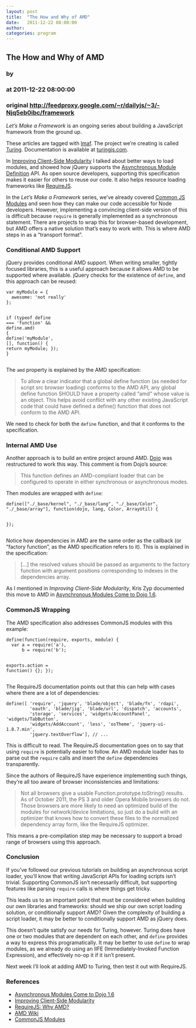 ```yaml
---
layout: post
title:  "The How and Why of AMD"
date:   2011-12-22 08:00:00
author: 
categories: program
---
```


## The How and Why of AMD
### by 
### at 2011-12-22 08:00:00
### original <http://feedproxy.google.com/~r/dailyjs/~3/-Njq5eb0ibc/framework>

<div>
<p><em>Let’s Make a Framework</em> is an ongoing series about building a JavaScript framework from the ground up.</p>
<p>These articles are tagged with <a href="http://dailyjs.com/tags.html#lmaf">lmaf</a>.  The project we’re creating is called <a href="http://github.com/alexyoung/turing.js">Turing</a>.  Documentation is available at <a href="http://turingjs.com/">turingjs.com</a>.</p>
</div>
<p>In <a href="http://dailyjs.com/2011/11/24/framework-88/">Improving Client-Side Modularity</a> I talked about better ways to load modules, and showed how jQuery supports the <a href="https://github.com/amdjs/amdjs-api/wiki/AMD" title="AMD">Asynchronous Module Definition</a> <span>API</span>.  As open source developers, supporting this specification makes it easier for others to reuse our code.  It also helps resource loading frameworks like <a href="http://requirejs.org/">RequireJS</a>.</p>
<p>In the <em>Let’s Make a Framework</em> series, we’ve already covered <a href="http://wiki.commonjs.org/wiki/Modules/1.1">Common JS Modules</a> and seen how they can make our code accessible for Node developers.  However, implementing a convincing client-side version of this is difficult because <code>require</code> is generally implemented as a synchronous statement.  There are projects to wrap this for browser-based development, but <span>AMD</span> offers a native solution that’s easy to work with.  This is where <span>AMD</span> steps in as a “transport format”.</p>
<h3>Conditional <span>AMD</span> Support</h3>
<p>jQuery provides conditional <span>AMD</span> support.  When writing smaller, tightly focused libraries, this is a useful approach because it allows <span>AMD</span> to be supported where available.  jQuery checks for the existence of <code>define</code>, and this approach can be reused:</p>
<div><pre><code><span>var</span> <span>myModule</span> <span>=</span> <span>{</span>
  <span>awesome</span><span>:</span> <span>&#39;not really&#39;</span>
<span>};</span>

<span>if</span> <span>(</span><span>typeof</span> <span>define</span> <span>===</span> <span>&#39;function&#39;</span> <span>&amp;&amp;</span> <span>define</span><span>.</span><span>amd</span><span>)</span> <span>{</span>
  <span>define</span><span>(</span><span>&#39;myModule&#39;</span><span>,</span> <span>[],</span> <span>function</span><span>()</span> <span>{</span>
    <span>return</span> <span>myModule</span><span>;</span>
  <span>});</span>
<span>}</span>
</code></pre>
</div><p>The <code>amd</code> property is explained by the <span>AMD</span> specification:</p>
<blockquote>
<p>To allow a clear indicator that a global define function (as needed for script src browser loading) conforms to the <span>AMD</span> <span>API</span>, any global define function <span>SHOULD</span> have a property called “amd” whose value is an object. This helps avoid conflict with any other existing JavaScript code that could have defined a define() function that does not conform to the <span>AMD</span> <span>API</span>.</p>
</blockquote>
<p>We need to check for both the <code>define</code> function, and that it conforms to the specification.</p>
<h3>Internal <span>AMD</span> Use</h3>
<p>Another approach is to build an entire project around <span>AMD</span>.  <a href="http://dojotoolkit.org/">Dojo</a> was restructured to work this way.  This comment is from Dojo’s source:</p>
<blockquote>
<p>This function defines an <span>AMD</span>-compliant loader that can be configured to operate in either synchronous or asynchronous modes.</p>
</blockquote>
<p>Then modules are wrapped with <code>define</code>:</p>
<div><pre><code><span>define</span><span>([</span><span>&quot;./_base/kernel&quot;</span><span>,</span> <span>&quot;./_base/lang&quot;</span><span>,</span> <span>&quot;./_base/Color&quot;</span><span>,</span> <span>&quot;./_base/array&quot;</span><span>],</span> <span>function</span><span>(</span><span>dojo</span><span>,</span> <span>lang</span><span>,</span> <span>Color</span><span>,</span> <span>ArrayUtil</span><span>)</span> <span>{</span>

<span>});</span>
</code></pre>
</div><p>Notice how dependencies in <span>AMD</span> are the same order as the callback (or “factory function”, as the <span>AMD</span> specification refers to it).  This is explained in the specification:</p>
<blockquote>
<p>[…] the resolved values should be passed as arguments to the factory function with argument positions corresponding to indexes in the dependencies array.</p>
</blockquote>
<p>As I mentioned in <em>Improving Client-Side Modularity</em>, Kris Zyp documented this move to <span>AMD</span> in <a href="http://dojotoolkit.org/features/1.6/async-modules">Asynchronous Modules Come to Dojo 1.6</a>.</p>
<h3>CommonJS Wrapping</h3>
<p>The <span>AMD</span> specification also addresses CommonJS modules with this example:</p>
<div><pre><code><span>define</span><span>(</span><span>function</span><span>(</span><span>require</span><span>,</span> <span>exports</span><span>,</span> <span>module</span><span>)</span> <span>{</span>
  <span>var</span> <span>a</span> <span>=</span> <span>require</span><span>(</span><span>&#39;a&#39;</span><span>),</span>
      <span>b</span> <span>=</span> <span>require</span><span>(</span><span>&#39;b&#39;</span><span>);</span>

  <span>exports</span><span>.</span><span>action</span> <span>=</span> <span>function</span><span>()</span> <span>{};</span>
<span>});</span>
</code></pre>
</div><p>The RequireJS documentation points out that this can help with cases where there are a lot of dependencies:</p>
<div><pre><code><span>define</span><span>([</span> <span>&#39;require&#39;</span><span>,</span> <span>&#39;jquery&#39;</span><span>,</span> <span>&#39;blade/object&#39;</span><span>,</span> <span>&#39;blade/fn&#39;</span><span>,</span> <span>&#39;rdapi&#39;</span><span>,</span>
         <span>&#39;oauth&#39;</span><span>,</span> <span>&#39;blade/jig&#39;</span><span>,</span> <span>&#39;blade/url&#39;</span><span>,</span> <span>&#39;dispatch&#39;</span><span>,</span> <span>&#39;accounts&#39;</span><span>,</span>
         <span>&#39;storage&#39;</span><span>,</span> <span>&#39;services&#39;</span><span>,</span> <span>&#39;widgets/AccountPanel&#39;</span><span>,</span> <span>&#39;widgets/TabButton&#39;</span><span>,</span>
         <span>&#39;widgets/AddAccount&#39;</span><span>,</span> <span>&#39;less&#39;</span><span>,</span> <span>&#39;osTheme&#39;</span><span>,</span> <span>&#39;jquery-ui-1.8.7.min&#39;</span><span>,</span>
         <span>&#39;jquery.textOverflow&#39;</span><span>],</span> <span>// ...</span>
</code></pre>
</div><p>This is difficult to read.  The RequireJS documentation goes on to say that using <code>require</code> is potentially easier to follow.  An <span>AMD</span> module loader has to parse out the <code>require</code> calls and insert the <code>define</code> dependencies transparently.</p>
<p>Since the authors of RequireJS have experience implementing such things, they’re all too aware of browser inconsistencies and limitations:</p>
<blockquote>
<p>Not all browsers give a usable Function.prototype.toString() results. As of October 2011, the PS 3 and older Opera Mobile browsers do not. Those browsers are more likely to need an optimized build of the modules for network/device limitations, so just do a build with an optimizer that knows how to convert these files to the normalized dependency array form, like the RequireJS optimizer.</p>
</blockquote>
<p>This means a pre-compilation step may be necessary to support a broad range of browsers using this approach.</p>
<h3>Conclusion</h3>
<p>If you’ve followed our previous tutorials on building an asynchronous script loader, you’ll know that writing JavaScript APIs for loading scripts isn’t trivial.  Supporting CommonJS isn’t necessarily difficult, but supporting features like parsing <code>require</code> calls is where things get tricky.</p>
<p>This leads us to an important point that must be considered when building our own libraries and frameworks: should we ship our own script loading solution, or conditionally support <span>AMD</span>?  Given the complexity of building a script loader, it may be better to conditionally support <span>AMD</span> as jQuery does.</p>
<p>This doesn’t quite satisfy our needs for Turing, however.  Turing does have one or two modules that are dependent on each other, and <code>define</code> provides a way to express this programatically.  It may be better to use <code>define</code> to wrap modules, as we already do using an <span>IIFE</span> (Immediately-Invoked Function Expression), and effectively no-op it if it isn’t present.</p>
<p>Next week I’ll look at adding <span>AMD</span> to Turing, then test it out with RequireJS.</p>
<h3>References</h3>
<ul>
	<li><a href="http://dojotoolkit.org/features/1.6/async-modules">Asynchronous Modules Come to Dojo 1.6</a></li>
	<li><a href="http://dailyjs.com/2011/11/24/framework-88/">Improving Client-Side Modularity</a></li>
	<li><a href="http://requirejs.org/docs/whyamd.html">RequireJS: Why <span>AMD</span>?</a></li>
	<li><a href="https://github.com/amdjs/amdjs-api/wiki/AMD"><span>AMD</span> Wiki</a></li>
	<li><a href="http://wiki.commonjs.org/wiki/Modules/1.1">CommonJS Modules</a></li>
</ul><img src="http://feeds.feedburner.com/~r/dailyjs/~4/-Njq5eb0ibc" height="1" width="1">